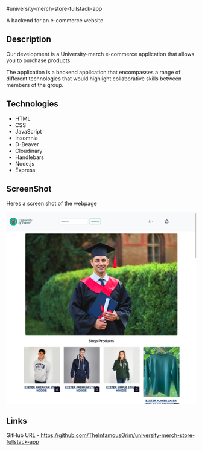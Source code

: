 #university-merch-store-fullstack-app

A backend for an e-commerce website.

## Description

Our development is a University-merch e-commerce application that allows you to purchase products.

The application is a backend application that encompasses a range of different technologies that would highlight collaborative skills between members of the group.

## Technologies

- HTML
- CSS
- JavaScript
- Insomnia
- D-Beaver
- Cloudinary
- Handlebars
- Node.js
- Express

## ScreenShot

Heres a screen shot of the webpage

![Site Picture](./README_assets/Screenshot%202022-10-18%20at%2017-21-31%20University%20of%20Exeter%20-%20Merchandise%20Homepage.png)

## Links

GitHub URL - https://github.com/TheInfamousGrim/university-merch-store-fullstack-app

